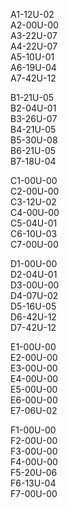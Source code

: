 A1-12U-02  
A2-00U-00   
A3-22U-07  
A4-22U-07  
A5-10U-01  
A6-19U-04  
A7-42U-12  
  
B1-21U-05  
B2-04U-01  
B3-26U-07  
B4-21U-05  
B5-30U-08  
B6-21U-05  
B7-18U-04 
  
C1-00U-00  
C2-00U-00  
C3-12U-02  
C4-00U-00  
C5-04U-01  
C6-10U-03  
C7-00U-00 
 
D1-00U-00  
D2-04U-01  
D3-00U-00  
D4-07U-02  
D5-16U-05  
D6-42U-12  
D7-42U-12 
  
E1-00U-00  
E2-00U-00  
E3-00U-00  
E4-00U-00  
E5-00U-00  
E6-00U-00  
E7-06U-02 
  
F1-00U-00  
F2-00U-00  
F3-00U-00  
F4-00U-00  
F5-20U-06  
F6-13U-04  
F7-00U-00 
